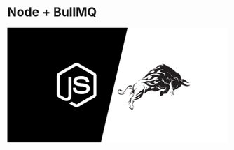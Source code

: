 # Node + BullMQ

![alt text](https://github.com/Amjad-RA/node-bullmq/blob/main/assets/hero.png?raw=true)